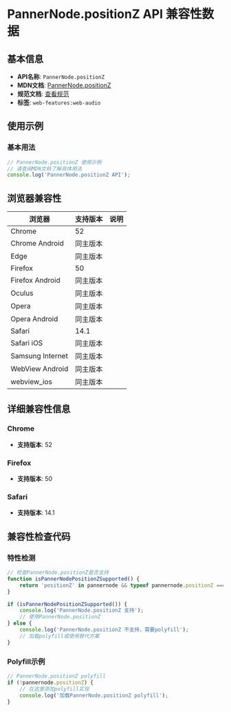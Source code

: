 # PannerNode.positionZ API 兼容性数据

## 基本信息

- **API名称**: `PannerNode.positionZ`
- **MDN文档**: [PannerNode.positionZ](https://developer.mozilla.org/docs/Web/API/PannerNode/positionZ)
- **规范文档**: [查看规范](https://webaudio.github.io/web-audio-api/#dom-pannernode-positionz)
- **标签**: `web-features:web-audio`

## 使用示例

### 基本用法

```javascript
// PannerNode.positionZ 使用示例
// 请查阅MDN文档了解具体用法
console.log('PannerNode.positionZ API');
```

## 浏览器兼容性

| 浏览器 | 支持版本 | 说明 |
|--------|----------|------|
| Chrome | 52 |  |
| Chrome Android | 同主版本 |  |
| Edge | 同主版本 |  |
| Firefox | 50 |  |
| Firefox Android | 同主版本 |  |
| Oculus | 同主版本 |  |
| Opera | 同主版本 |  |
| Opera Android | 同主版本 |  |
| Safari | 14.1 |  |
| Safari iOS | 同主版本 |  |
| Samsung Internet | 同主版本 |  |
| WebView Android | 同主版本 |  |
| webview_ios | 同主版本 |  |

## 详细兼容性信息

### Chrome

- **支持版本**: 52

### Firefox

- **支持版本**: 50

### Safari

- **支持版本**: 14.1

## 兼容性检查代码

### 特性检测

```javascript
// 检查PannerNode.positionZ是否支持
function isPannerNodePositionZSupported() {
    return 'positionZ' in pannernode && typeof pannernode.positionZ === 'function';
}

if (isPannerNodePositionZSupported()) {
    console.log('PannerNode.positionZ 支持');
    // 使用PannerNode.positionZ
} else {
    console.log('PannerNode.positionZ 不支持，需要polyfill');
    // 加载polyfill或使用替代方案
}
```

### Polyfill示例

```javascript
// PannerNode.positionZ polyfill
if (!pannernode.positionZ) {
    // 在这里添加polyfill实现
    console.log('加载PannerNode.positionZ polyfill');
}
```


